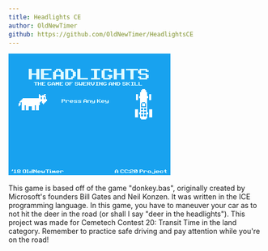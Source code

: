 ```yaml
---
title: Headlights CE
author: OldNewTimer
github: https://github.com/OldNewTimer/HeadlightsCE
---
```

![Headlights Demo](/assets/images/Headlights.gif)

This game is based off of the game "donkey.bas", originally created by Microsoft's founders Bill Gates and Neil Konzen. It was written in the ICE programming language. In this game, you have to maneuver your car as to not hit the deer in the road (or shall I say "deer in the headlights"). This project was made for Cemetech Contest 20: Transit Time in the land category. Remember to practice safe driving and pay attention while you're on the road!